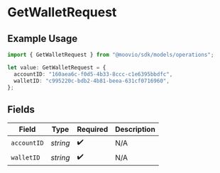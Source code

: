 # GetWalletRequest

## Example Usage

```typescript
import { GetWalletRequest } from "@moovio/sdk/models/operations";

let value: GetWalletRequest = {
  accountID: "160aea6c-f0d5-4b33-8ccc-c1e6395bbdfc",
  walletID: "c995220c-bdb2-4b81-beea-631cf0716960",
};
```

## Fields

| Field              | Type               | Required           | Description        |
| ------------------ | ------------------ | ------------------ | ------------------ |
| `accountID`        | *string*           | :heavy_check_mark: | N/A                |
| `walletID`         | *string*           | :heavy_check_mark: | N/A                |